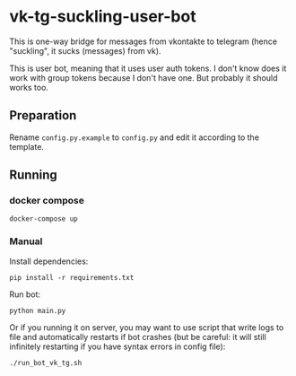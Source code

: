 # vk-tg-suckling-user-bot

This is one-way bridge for messages from vkontakte to telegram (hence
"suckling", it sucks (messages) from vk).

This is user bot, meaning that it uses user auth tokens. I don't know does it
work with group tokens because I don't have one. But probably it should works
too.

## Preparation

Rename `config.py.example` to `config.py` and edit it according to the
template.

## Running

### docker compose

```
docker-compose up
```

### Manual

Install dependencies:

```
pip install -r requirements.txt
```

Run bot:

```
python main.py
```

Or if you running it on server, you may want to use script that write logs to
file and automatically restarts if bot crashes (but be careful: it will still
infinitely restarting if you have syntax errors in config file):

```
./run_bot_vk_tg.sh
```
